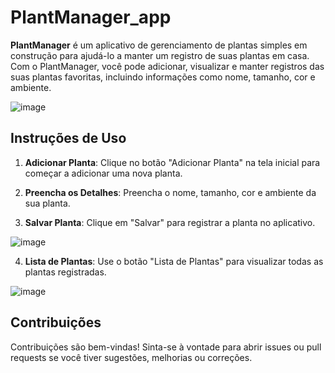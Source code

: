 # PlantManager_app

**PlantManager** é um aplicativo de gerenciamento de plantas simples em construção para ajudá-lo a manter um registro de suas plantas em casa. Com o PlantManager, você pode adicionar, visualizar e manter registros das suas plantas favoritas, incluindo informações como nome, tamanho, cor e ambiente.

![image](https://github.com/1-amanda/PlantManager_app/assets/128250381/cfb5d18d-61a5-47f2-b8f1-9c374c4dae51)


## Instruções de Uso

1. **Adicionar Planta**: Clique no botão "Adicionar Planta" na tela inicial para começar a adicionar uma nova planta.

2. **Preencha os Detalhes**: Preencha o nome, tamanho, cor e ambiente da sua planta.

3. **Salvar Planta**: Clique em "Salvar" para registrar a planta no aplicativo.

![image](https://github.com/1-amanda/PlantManager_app/assets/128250381/36473784-51d7-43a3-86b8-580b2b8c940a)


4. **Lista de Plantas**: Use o botão "Lista de Plantas" para visualizar todas as plantas registradas.

![image](https://github.com/1-amanda/PlantManager_app/assets/128250381/58facab3-1818-49e4-a84d-3b4427a5f0e7)


## Contribuições

Contribuições são bem-vindas! Sinta-se à vontade para abrir issues ou pull requests se você tiver sugestões, melhorias ou correções.

